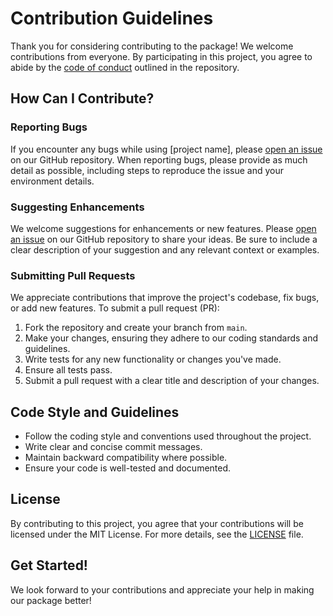# Contribution Guidelines

Thank you for considering contributing to the package! We welcome contributions from everyone. By participating in this project, you agree to abide by the [code of conduct](CODE_OF_CONDUCT.md) outlined in the repository.

## How Can I Contribute?

### Reporting Bugs

If you encounter any bugs while using [project name], please [open an issue](https://github.com/ndricimrr/is-albanian-name/issues/new) on our GitHub repository. When reporting bugs, please provide as much detail as possible, including steps to reproduce the issue and your environment details.

### Suggesting Enhancements

We welcome suggestions for enhancements or new features. Please [open an issue](https://github.com/ndricimrr/is-albanian-name/issues/new) on our GitHub repository to share your ideas. Be sure to include a clear description of your suggestion and any relevant context or examples.

### Submitting Pull Requests

We appreciate contributions that improve the project's codebase, fix bugs, or add new features. To submit a pull request (PR):

1. Fork the repository and create your branch from `main`.
2. Make your changes, ensuring they adhere to our coding standards and guidelines.
3. Write tests for any new functionality or changes you've made.
4. Ensure all tests pass.
5. Submit a pull request with a clear title and description of your changes.

## Code Style and Guidelines

- Follow the coding style and conventions used throughout the project.
- Write clear and concise commit messages.
- Maintain backward compatibility where possible.
- Ensure your code is well-tested and documented.

## License

By contributing to this project, you agree that your contributions will be licensed under the MIT License. For more details, see the [LICENSE](LICENSE) file.

## Get Started!

We look forward to your contributions and appreciate your help in making our package better!
